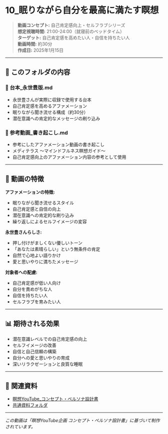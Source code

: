 # 10_眠りながら自分を最高に満たす瞑想

> **動画コンセプト:** 自己肯定感向上・セルフラブシリーズ  
> **想定視聴時間:** 21:00-24:00（就寝前のベッドタイム）  
> **ターゲット:** 自己肯定感を高めたい人・自信を持ちたい人  
> **動画時間:** 約30分  
> **作成日:** 2025年1月15日

---

## 📁 このフォルダの内容

### 📝 台本_永世豊版.md
- 永世豊さんが実際に収録で使用する台本
- 自己肯定感を高めるアファメーション
- 眠りながら聞き流せる構成（約30分）
- 潜在意識への肯定的なメッセージの刷り込み

### 📖 参考動画_書き起こし.md
- 参考にしたアファメーション動画の書き起こし
- メディテラス 〜マインドフルネス瞑想ガイド〜
- 自己肯定感向上のアファメーション内容の参考として使用

---

## 🎯 動画の特徴

**アファメーションの特徴:**
- 眠りながら聞き流せるスタイル
- 自己肯定感と自信の向上
- 潜在意識への肯定的な刷り込み
- 繰り返しによるセルフイメージの変容

**永世豊さんらしさ:**
- 押し付けがましくない優しいトーン
- 「あなたは素晴らしい」という無条件の肯定
- 自然で心地よい語りかけ
- 愛と思いやりに満ちたメッセージ

**対象者への配慮:**
- 自己肯定感が低い人向け
- 自分を責めがちな人
- 自信を持ちたい人
- セルフラブを育みたい人

---

## 📊 期待される効果

- 潜在意識レベルでの自己肯定感の向上
- セルフイメージの改善
- 自信と自己信頼の構築
- 自分への愛と思いやりの育成
- 深いリラクゼーションと良質な睡眠

---

## 🔗 関連資料

- [瞑想YouTube_コンセプト・ペルソナ設計書](../共通資料/瞑想YouTube_コンセプト・ペルソナ設計書.md)
- [共通資料フォルダ](../共通資料/)

---

*この動画は「瞑想YouTube企画 コンセプト・ペルソナ設計書」に基づいて制作されています。*
